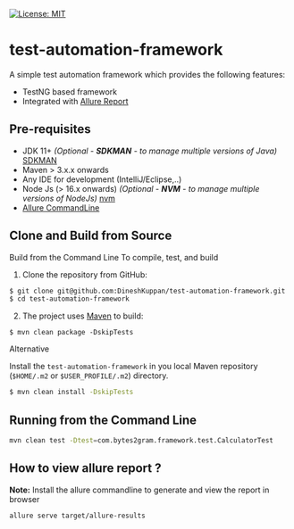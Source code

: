 [![License: MIT](https://img.shields.io/badge/License-MIT-yellow.svg)](https://opensource.org/licenses/MIT)

# test-automation-framework
A simple test automation framework which provides the following features:

- TestNG based framework
- Integrated with [Allure Report](https://allurereport.org/)

## Pre-requisites

- JDK 11+ _(Optional - **SDKMAN** - to manage multiple versions of Java)_ [SDKMAN](https://sdkman.io/install)
- Maven > 3.x.x onwards
- Any IDE for development (IntelliJ/Eclipse,..)
- Node Js (> 16.x onwards) _(Optional - **NVM** - to manage multiple versions of NodeJs)_ [nvm](https://github.com/nvm-sh/nvm)
- [Allure CommandLine](https://www.npmjs.com/package/allure-commandline)

## Clone and Build from Source

Build from the Command Line
To compile, test, and build

1. Clone the repository from GitHub:
```bash
$ git clone git@github.com:DineshKuppan/test-automation-framework.git
$ cd test-automation-framework
```
2. The project uses [Maven](http://maven.apache.org/) to build:
```
$ mvn clean package -DskipTests
```

Alternative

Install the `test-automation-framework` in you local Maven repository (`$HOME/.m2` or `$USER_PROFILE/.m2`) directory.

```bash
$ mvn clean install -DskipTests
```
## Running from the Command Line

```bash
mvn clean test -Dtest=com.bytes2gram.framework.test.CalculatorTest
```


## How to view allure report ?

**Note:**  Install the allure commandline to generate and view the report in browser
```bash
allure serve target/allure-results

```